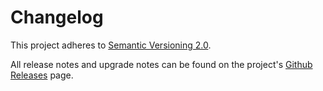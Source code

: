 # Changelog

This project adheres to [Semantic Versioning 2.0](http://semver.org/).

All release notes and upgrade notes can be found on the project's [Github Releases](https://github.com/lukeaus/html-to-formatted-text/releases) page.

